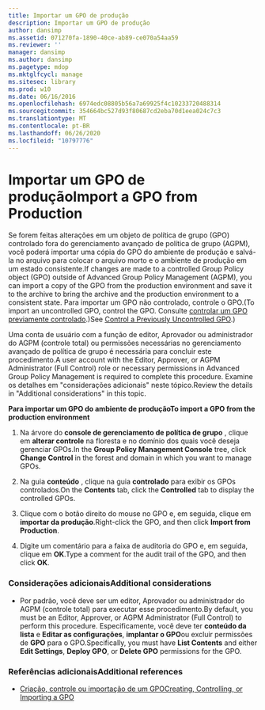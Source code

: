 ```yaml
---
title: Importar um GPO de produção
description: Importar um GPO de produção
author: dansimp
ms.assetid: 071270fa-1890-40ce-ab89-ce070a54aa59
ms.reviewer: ''
manager: dansimp
ms.author: dansimp
ms.pagetype: mdop
ms.mktglfcycl: manage
ms.sitesec: library
ms.prod: w10
ms.date: 06/16/2016
ms.openlocfilehash: 6974edc08805b56a7a69925f4c10233720488314
ms.sourcegitcommit: 354664bc527d93f80687cd2eba70d1eea024c7c3
ms.translationtype: MT
ms.contentlocale: pt-BR
ms.lasthandoff: 06/26/2020
ms.locfileid: "10797776"
---
```

# <span data-ttu-id="d741c-103">Importar um GPO de produção</span><span class="sxs-lookup"><span data-stu-id="d741c-103">Import a GPO from Production</span></span>


<span data-ttu-id="d741c-104">Se forem feitas alterações em um objeto de política de grupo (GPO) controlado fora do gerenciamento avançado de política de grupo (AGPM), você poderá importar uma cópia do GPO do ambiente de produção e salvá-la no arquivo para colocar o arquivo morto e o ambiente de produção em um estado consistente.</span><span class="sxs-lookup"><span data-stu-id="d741c-104">If changes are made to a controlled Group Policy object (GPO) outside of Advanced Group Policy Management (AGPM), you can import a copy of the GPO from the production environment and save it to the archive to bring the archive and the production environment to a consistent state.</span></span> <span data-ttu-id="d741c-105">Para importar um GPO não controlado, controle o GPO.</span><span class="sxs-lookup"><span data-stu-id="d741c-105">(To import an uncontrolled GPO, control the GPO.</span></span> <span data-ttu-id="d741c-106">Consulte [controlar um GPO previamente controlado](control-a-previously-uncontrolled-gpo.md).)</span><span class="sxs-lookup"><span data-stu-id="d741c-106">See [Control a Previously Uncontrolled GPO](control-a-previously-uncontrolled-gpo.md).)</span></span>

<span data-ttu-id="d741c-107">Uma conta de usuário com a função de editor, Aprovador ou administrador do AGPM (controle total) ou permissões necessárias no gerenciamento avançado de política de grupo é necessária para concluir este procedimento.</span><span class="sxs-lookup"><span data-stu-id="d741c-107">A user account with the Editor, Approver, or AGPM Administrator (Full Control) role or necessary permissions in Advanced Group Policy Management is required to complete this procedure.</span></span> <span data-ttu-id="d741c-108">Examine os detalhes em "considerações adicionais" neste tópico.</span><span class="sxs-lookup"><span data-stu-id="d741c-108">Review the details in "Additional considerations" in this topic.</span></span>

**<span data-ttu-id="d741c-109">Para importar um GPO do ambiente de produção</span><span class="sxs-lookup"><span data-stu-id="d741c-109">To import a GPO from the production environment</span></span>**

1.  <span data-ttu-id="d741c-110">Na árvore do **console de gerenciamento de política de grupo** , clique em **alterar controle** na floresta e no domínio dos quais você deseja gerenciar GPOs.</span><span class="sxs-lookup"><span data-stu-id="d741c-110">In the **Group Policy Management Console** tree, click **Change Control** in the forest and domain in which you want to manage GPOs.</span></span>

2.  <span data-ttu-id="d741c-111">Na guia **conteúdo** , clique na guia **controlado** para exibir os GPOs controlados.</span><span class="sxs-lookup"><span data-stu-id="d741c-111">On the **Contents** tab, click the **Controlled** tab to display the controlled GPOs.</span></span>

3.  <span data-ttu-id="d741c-112">Clique com o botão direito do mouse no GPO e, em seguida, clique em **importar da produção**.</span><span class="sxs-lookup"><span data-stu-id="d741c-112">Right-click the GPO, and then click **Import from Production**.</span></span>

4.  <span data-ttu-id="d741c-113">Digite um comentário para a faixa de auditoria do GPO e, em seguida, clique em **OK**.</span><span class="sxs-lookup"><span data-stu-id="d741c-113">Type a comment for the audit trail of the GPO, and then click **OK**.</span></span>

### <span data-ttu-id="d741c-114">Considerações adicionais</span><span class="sxs-lookup"><span data-stu-id="d741c-114">Additional considerations</span></span>

-   <span data-ttu-id="d741c-115">Por padrão, você deve ser um editor, Aprovador ou administrador do AGPM (controle total) para executar esse procedimento.</span><span class="sxs-lookup"><span data-stu-id="d741c-115">By default, you must be an Editor, Approver, or AGPM Administrator (Full Control) to perform this procedure.</span></span> <span data-ttu-id="d741c-116">Especificamente, você deve ter **conteúdo da lista** e **Editar as configurações**, **implantar o GPO**ou excluir permissões de **GPO** para o GPO.</span><span class="sxs-lookup"><span data-stu-id="d741c-116">Specifically, you must have **List Contents** and either **Edit Settings**, **Deploy GPO**, or **Delete GPO** permissions for the GPO.</span></span>

### <span data-ttu-id="d741c-117">Referências adicionais</span><span class="sxs-lookup"><span data-stu-id="d741c-117">Additional references</span></span>

-   [<span data-ttu-id="d741c-118">Criação, controle ou importação de um GPO</span><span class="sxs-lookup"><span data-stu-id="d741c-118">Creating, Controlling, or Importing a GPO</span></span>](creating-controlling-or-importing-a-gpo-approver.md)

 

 





